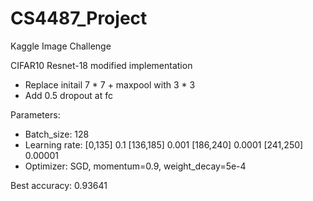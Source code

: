 # CS4487_Project
Kaggle Image Challenge

CIFAR10 Resnet-18 modified implementation
- Replace initail 7 * 7 + maxpool with 3 * 3
- Add 0.5 dropout at fc

Parameters:
- Batch_size: 128
- Learning rate: 
    [0,135] 0.1
    [136,185] 0.001
    [186,240] 0.0001
    [241,250] 0.00001
- Optimizer: SGD, momentum=0.9, weight_decay=5e-4
  
Best accuracy: 0.93641
